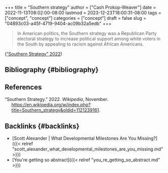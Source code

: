 +++
title = "Southern strategy"
author = ["Cash Prokop-Weaver"]
date = 2022-11-13T08:02:00-08:00
lastmod = 2023-12-23T18:00:31-08:00
tags = ["concept", "concept"]
categories = ["concept"]
draft = false
slug = "04893c03-a45f-4719-9404-ac09b32a5edb"
+++

> In American politics, the Southern strategy was a Republican Party electoral strategy to increase political support among white voters in the South by appealing to racism against African Americans.

(<a href="#citeproc_bib_item_1">“Southern Strategy” 2022</a>)


## Bibliography {#bibliography}

## References

<style>.csl-entry{text-indent: -1.5em; margin-left: 1.5em;}</style><div class="csl-bib-body">
  <div class="csl-entry"><a id="citeproc_bib_item_1"></a>“Southern Strategy.” 2022. <i>Wikipedia</i>, November. <a href="https://en.wikipedia.org/w/index.php?title=Southern_strategy&oldid=1121239161">https://en.wikipedia.org/w/index.php?title=Southern_strategy&#38;oldid=1121239161</a>.</div>
</div>



## Backlinks {#backlinks}

-   [Scott Alexander | What Developmental Milestones Are You Missing?]({{< relref "scott_alexander_what_developmental_milestones_are_you_missing.md" >}})
-   [You're getting so abstract]({{< relref "you_re_getting_so_abstract.md" >}})

